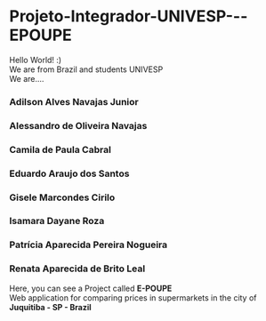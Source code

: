 # Projeto-Integrador-UNIVESP---EPOUPE
Hello World! :)<br />
We are from Brazil and students UNIVESP<br />
We are....
### Adilson Alves Navajas Junior
### Alessandro de Oliveira Navajas
### Camila de Paula Cabral
### Eduardo Araujo dos Santos
### Gisele Marcondes Cirilo
### Isamara Dayane Roza
### Patrícia Aparecida Pereira Nogueira
### Renata Aparecida de Brito Leal
Here, you can see a Project called **E-POUPE**<br />
Web application for comparing prices in supermarkets in the city of **Juquitiba - SP - Brazil**
